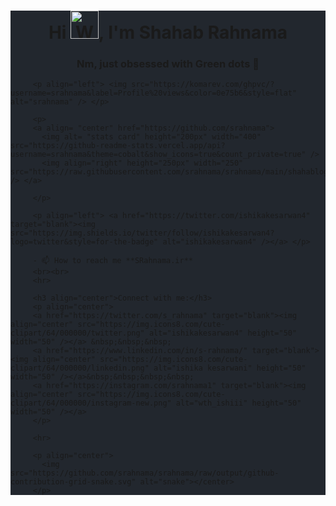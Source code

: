 <div style='background:#22272e;'>
         <h1 align="center">Hi <img src="https://raw.githubusercontent.com/nixin72/nixin72/master/wave.gif" 
                  alt="Waving hand animated gif"
                  height="45"
                  width="45" />, I'm Shahab Rahnama</h1>
         <h3 align="center">Nm, just obsessed with Green dots 💚</h3>

         <p align="left"> <img src="https://komarev.com/ghpvc/?username=srahnama&label=Profile%20views&color=0e75b6&style=flat" alt="srahnama" /> </p>

         <p>
         <a align= "center" href="https://github.com/srahnama">
           <img alt= "stats card" height="200px" width="400" src="https://github-readme-stats.vercel.app/api?username=srahnama&theme=cobalt&show_icons=true&count_private=true" />
           <img align="right" height="250px" width="250" src="https://raw.githubusercontent.com/srahnama/srahnama/main/shahablogo.gif" /> </a>

         </p>

         <p align="left"> <a href="https://twitter.com/ishikakesarwan4" target="blank"><img src="https://img.shields.io/twitter/follow/ishikakesarwan4?logo=twitter&style=for-the-badge" alt="ishikakesarwan4" /></a> </p>

         - 📫 How to reach me **SRahnama.ir**
         <br><br>
         <hr>

         <h3 align="center">Connect with me:</h3>
         <p align="center">
         <a href="https://twitter.com/s_rahnama" target="blank"><img align="center" src="https://img.icons8.com/cute-clipart/64/000000/twitter.png" alt="ishikakesarwan4" height="50" width="50" /></a> &nbsp;&nbsp;&nbsp;
         <a href="https://www.linkedin.com/in/s-rahnama/" target="blank"><img align="center" src="https://img.icons8.com/cute-clipart/64/000000/linkedin.png" alt="ishika kesarwani" height="50" width="50" /></a>&nbsp;&nbsp;&nbsp;&nbsp;
         <a href="https://instagram.com/srahnama1" target="blank"><img align="center" src="https://img.icons8.com/cute-clipart/64/000000/instagram-new.png" alt="wth_ishiii" height="50" width="50" /></a>
         </p>

         <hr>

         <p align="center">
           <img src="https://github.com/srahnama/srahnama/raw/output/github-contribution-grid-snake.svg" alt="snake"></center>
         </p>
</div>
